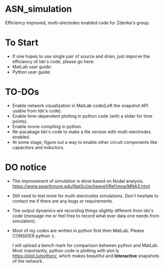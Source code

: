 # ASN_simulation
 Efficiency improved, multi-electodes enabled code for Zdenka's group.

# To Start
 * If one hopes to use single pair of source and drain, just imporve the efficiency of Ido's code, please go here:
 * MatLab user guide:
 * Python user guide:

# TO-DOs
 * Enable network visualization in MatLab code(Left the snapshot API usable from Ido's code).
 * Enable time-dependent plotting in python code (with a slider for time points).
 * Enable movie compiling in python.
 * Re-pacakage Ido's code to make a lite version with multi-electrodes enabled.
 * At some stage, figure out a way to enable other circuit components like capacitors and inductors.

# DO notice
 * The improvement of simulation is done based on Nodal analysis. https://www.swarthmore.edu/NatSci/echeeve1/Ref/mna/MNA3.html
 * Still need to test more for multi-electrodes simulations. Don't hesitate to contact me if there are any bugs or requirements.
 * The output dynamics are recording things slightly different from Ido's code (message me or feel free to record what ever data one needs from simulation).
 * Most of my codes are written in python first then MatLab. Please CONSIDER python :). 
 
   I will upload a bench mark for comparison between python and MatLab. Most importantly, python code is plotting with plot.ly https://plot.ly/python/, which makes beautiful and **Interactive** snapshots of the network.
 
